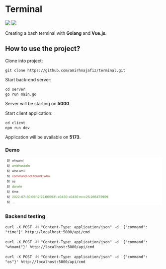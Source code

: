 # Terminal

![](https://img.shields.io/badge/Go-1.18.2-66AADD?style=for-the-badge&logo=go)
![](https://img.shields.io/badge/Vue-3.0-008866?style=for-the-badge&logo=vue.js)

Creating a bash terminal with **Golang** and **Vue.js**.

## How to use the project?
Clone into project:
```shell
git clone https://github.com/amirhnajafiz/terminal.git
```

Start back-end server:
```shell
cd server
go run main.go
```

Server will be starting on **5000**.

Start client application:
```shell
cd client
npm run dev
```

Application will be available on **5173**.

### Demo
<img src=".github/demo.png" width="1000" alt="demo" />

### Backend testing
```
curl -X POST -H "Content-Type: application/json" -d '{"command": "time"}' http://localhost:5000/api/cmd

curl -X POST -H "Content-Type: application/json" -d '{"command": "whoami"}' http://localhost:5000/api/cmd

curl -X POST -H "Content-Type: application/json" -d '{"command": "os"}' http://localhost:5000/api/cmd
```
